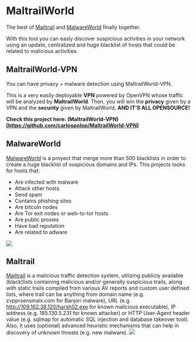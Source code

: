 # MaltrailWorld

The best of [Mailtrail](https://github.com/stamparm/maltrail) and [MalwareWorld](https://github.com/carlospolop/MalwareWorld) finally together.

With this tool you can easly discover suspicious activities in your network using an update, centralized and huge blacklist of hosts that could be related to malicious activities.

## MaltrailWorld-VPN

You can have privacy + malware detection using MaltrailWorld-VPN. 

This is a very easily deployable **VPN** powered by OpenVPN whose traffic will be analyzed by **MaltrailWorld**. Then, you will win the **privacy** given by a VPN and the **security** given by MaltrailWorld, **AND IT'S ALL OPENSOURCE!**

**Check this project here: (MaltrailWorld-VPN)[https://github.com/carlospolop/MaltrailWorld-VPN]**

## MalwareWorld

[MalwareWorld](https://github.com/carlospolop/MalwareWorld) is a proyect that merge more than 500 blacklists in order to create a huge blacklist of suspicious domains and IPs.
This projects looks for hosts that:
-   Are infected with malware
-   Attack other hosts
-   Send spam
-   Contains phishing sites
-   Are bitcoin nodes
-   Are Tor exit nodes or web-to-tor hosts
-   Are public proxies
-   Have bad reputation
-   Are related to adware

![](https://github.com/carlospolop/MalwareWorld/blob/master/malwareworld.png)


## Maltrail

[Mailtrail](https://github.com/stamparm/maltrail) is a malicious traffic detection system, utilizing publicly available (black)lists containing malicious and/or generally suspicious trails, along with static trails compiled from various AV reports and custom user defined lists, where trail can be anything from domain name (e.g. zvpprsensinaix.com for Banjori malware), URL (e.g. http://109.162.38.120/harsh02.exe for known malicious executable), IP address (e.g. 185.130.5.231 for known attacker) or HTTP User-Agent header value (e.g. sqlmap for automatic SQL injection and database takeover tool). Also, it uses (optional) advanced heuristic mechanisms that can help in discovery of unknown threats (e.g. new malware).
![](https://camo.githubusercontent.com/0038e0fd9c97e8a8552dac8c048e3efdce49afbe/68747470733a2f2f692e696d6775722e636f6d2f53643965716f612e706e67)


